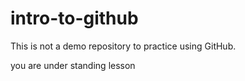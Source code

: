 # intro-to-github
This is not a demo repository to practice using GitHub.

you are under standing lesson
